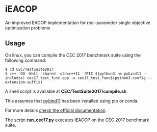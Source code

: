 # iEACOP
An improved EACOP implementation for real-parameter single objective optimization problems
## Usage
On linux, you can compile the CEC 2017 benchmark suite using the following command:
```shell
$ cd CEC/TestSuite2017
$ c++ -O3 -Wall -shared -std=c++11 -fPIC $(python3 -m pybind11 --includes) cec17_test_func.cpp -o cec17_test_func$(python3-config --extension-suffix)
```
A shell script is available at **CEC/TestSuite2017/compile.sh**.

This assumes that [pybind11](https://github.com/pybind/pybind11) has been installed using pip or conda.

For more details [check the official documentation](https://pybind11.readthedocs.io/en/stable/compiling.html#building-manually).

The script **run_cec17.py** executes iEACOP on the CEC 2017 benchmark suite.